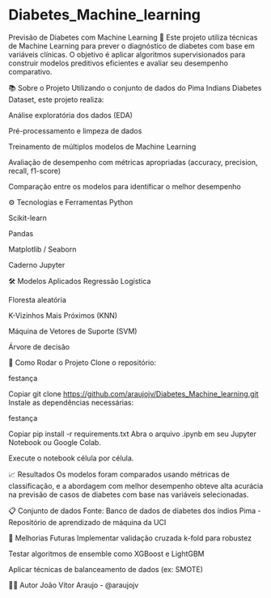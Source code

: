 # Diabetes_Machine_learning


Previsão de Diabetes com Machine Learning 🧠
Este projeto utiliza técnicas de Machine Learning para prever o diagnóstico de diabetes com base em variáveis clínicas. O objetivo é aplicar algoritmos supervisionados para construir modelos preditivos eficientes e avaliar seu desempenho comparativo.

📚 Sobre o Projeto
Utilizando o conjunto de dados do Pima Indians Diabetes Dataset, este projeto realiza:

Análise exploratória dos dados (EDA)

Pré-processamento e limpeza de dados

Treinamento de múltiplos modelos de Machine Learning

Avaliação de desempenho com métricas apropriadas (accuracy, precision, recall, f1-score)

Comparação entre os modelos para identificar o melhor desempenho

⚙️ Tecnologias e Ferramentas
Python

Scikit-learn

Pandas

Matplotlib / Seaborn

Caderno Jupyter

🛠️ Modelos Aplicados
Regressão Logística

Floresta aleatória

K-Vizinhos Mais Próximos (KNN)

Máquina de Vetores de Suporte (SVM)

Árvore de decisão

🧪 Como Rodar o Projeto
Clone o repositório:

festança

Copiar
git clone https://github.com/araujojv/Diabetes_Machine_learning.git
Instale as dependências necessárias:

festança

Copiar
pip install -r requirements.txt
Abra o arquivo .ipynb em seu Jupyter Notebook ou Google Colab.

Execute o notebook célula por célula.

📈 Resultados
Os modelos foram comparados usando métricas de classificação, e a abordagem com melhor desempenho obteve alta acurácia na previsão de casos de diabetes com base nas variáveis selecionadas.

📋 Conjunto de dados
Fonte: Banco de dados de diabetes dos índios Pima - Repositório de aprendizado de máquina da UCI

🚀 Melhorias Futuras
Implementar validação cruzada k-fold para robustez

Testar algoritmos de ensemble como XGBoost e LightGBM

Aplicar técnicas de balanceamento de dados (ex: SMOTE)

👨‍💻 Autor
João Vítor Araujo - @araujojv

